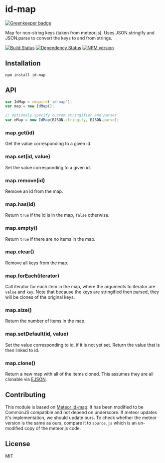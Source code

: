 # id-map

[![Greenkeeper badge](https://badges.greenkeeper.io/ForbesLindesay/id-map.svg)](https://greenkeeper.io/)

Map for non-string keys (taken from meteor.js).  Uses JSON.stringify and JSON.parse to convert the keys to and from strings.

[![Build Status](https://img.shields.io/travis/ForbesLindesay/id-map/master.svg)](https://travis-ci.org/ForbesLindesay/id-map)
[![Dependency Status](https://img.shields.io/david/ForbesLindesay/id-map.svg)](https://david-dm.org/ForbesLindesay/id-map)
[![NPM version](https://img.shields.io/npm/v/id-map.svg)](https://www.npmjs.com/package/id-map)

## Installation

    npm install id-map

## API

```js
var IdMap = require('id-map');
var map = new IdMap();

// optionaly specify custom stringifier and parser
var eMap = new IdMap(EJSON.stringify, EJSON.parse);
```

### map.get(id)

Get the value corresponding to a given id.

### map.set(id, value)

Set the value corresponding to a given id.

### map.remove(id)

Remove an id from the map.

### map.has(id)

Return `true` if the id is in the map, `false` otherwise.

### map.empty()

Return `true` if there are no items in the map.

### map.clear()

Remove all keys from the map.

### map.forEach(iterator)

Call iterator for each item in the map, where the arguments to iterator are `value` and `key`. Note that because the keys are stringified then parsed, they will be clones of the original keys.

### map.size()

Return the number of items in the map.

### map.setDefault(id, value)

Set the value corresponding to id, if it is not yet set. Return the value that is then linked to id.

### map.clone()

Return a new map with all of the items cloned.  This assumes they are all clonable via [EJSON](http://docs.meteor.com/#ejson).

## Contributing

This module is based on [Meteor id-map](https://github.com/meteor/meteor/tree/devel/packages/id-map).  It has been modified to be CommonJS compatible and not depend on underscore.  If meteor updates it's implementation, we should update ours.  To check whether the meteor version is the same as ours, compare it to `source.js` which is an un-modified copy of the meteor.js code.

## License

  MIT
